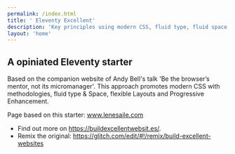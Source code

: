 ```yaml
---
permalink: /index.html
title: ' Eleventy Excellent'
description: 'Key principles using modern CSS, fluid type, fluid space, flexible layout and progressive enhancement will help you to build better front-ends that work for everyone.'
layout: 'home'
---
```


## A opiniated Eleventy starter

Based on the companion website of Andy Bell's talk 'Be the browser’s mentor, not its micromanager'.
This approach promotes modern CSS with methodologies, fluid type & Space, flexible Layouts and Progressive Enhancement.

Page based on this starter: www.lenesaile.com

- Find out more on https://buildexcellentwebsit.es/.
- Remix the original: https://glitch.com/edit/#!/remix/build-excellent-websites

